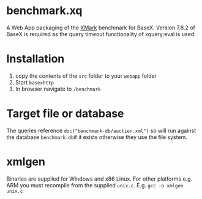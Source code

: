 # benchmark.xq

A Web App packaging of the [XMark](http://www.xml-benchmark.org) benchmark for BaseX.
Version 7.8.2 of BaseX is required as the query timeout functionality of xquery:eval is used.



# Installation

1. copy the contents of the `src` folder to your `webapp` folder 
1. Start `basexhttp`
1. In browser navigate to `/benchmark`

# Target file or database
The queries reference `doc("benchmark-db/auction.xml")` so will run against the 
database `benchmark-db`if it exists otherwise they use the file system.

# xmlgen
Binaries are supplied for Windows and x86 Linux. For other platforms e.g. ARM you 
must recompile from the supplied `unix.c`. E.g.
`gcc -o xmlgen unix.c`


